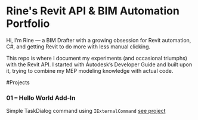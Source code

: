 # Rine's Revit API & BIM Automation Portfolio

Hi, I’m Rine — a BIM Drafter with a growing obsession for Revit automation, C#, and getting Revit to do more with less manual clicking.

This repo is where I document my experiments (and occasional triumphs) with the Revit API. I started with Autodesk’s Developer Guide and built upon it, trying to combine my MEP modeling knowledge with actual code.

#Projects
### 01 – Hello World Add-In
Simple TaskDialog command using `IExternalCommand`
[see project](.HelloWorld)
